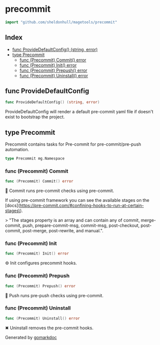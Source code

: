 <!-- Code generated by gomarkdoc. DO NOT EDIT -->

# precommit

```go
import "github.com/sheldonhull/magetools/precommit"
```

## Index

- [func ProvideDefaultConfig() (string, error)](<#func-providedefaultconfig>)
- [type Precommit](<#type-precommit>)
  - [func (Precommit) Commit() error](<#func-precommit-commit>)
  - [func (Precommit) Init() error](<#func-precommit-init>)
  - [func (Precommit) Prepush() error](<#func-precommit-prepush>)
  - [func (Precommit) Uninstall() error](<#func-precommit-uninstall>)


## func ProvideDefaultConfig

```go
func ProvideDefaultConfig() (string, error)
```

ProvideDefaultConfig will render a default pre\-commit yaml file if doesn't exist to bootstrap the project.

## type Precommit

Precommit contains tasks for Pre\-commit for pre\-commit/pre\-push automation.

```go
type Precommit mg.Namespace
```

### func \(Precommit\) Commit

```go
func (Precommit) Commit() error
```

🧪 Commit runs pre\-commit checks using pre\-commit.

If using pre\-commit framework you can see the available stages on the \[docs\]\(https://pre-commit.com/#confining-hooks-to-run-at-certain-stages\).

\> "The stages property is an array and can contain any of commit, merge\-commit, push, prepare\-commit\-msg, commit\-msg, post\-checkout, post\-commit, post\-merge, post\-rewrite, and manual.".

### func \(Precommit\) Init

```go
func (Precommit) Init() error
```

⚙️ Init configures precommit hooks.

### func \(Precommit\) Prepush

```go
func (Precommit) Prepush() error
```

🧪 Push runs pre\-push checks using pre\-commit.

### func \(Precommit\) Uninstall

```go
func (Precommit) Uninstall() error
```

✖ Uninstall removes the pre\-commit hooks.



Generated by [gomarkdoc](<https://github.com/princjef/gomarkdoc>)
